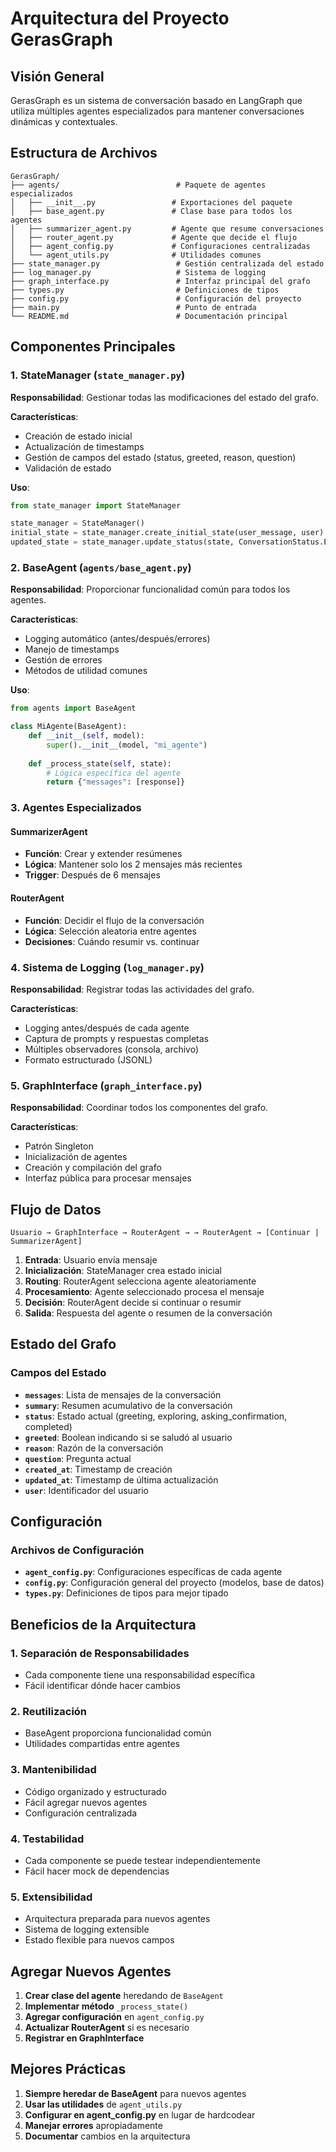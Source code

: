 # Arquitectura del Proyecto GerasGraph

## Visión General

GerasGraph es un sistema de conversación basado en LangGraph que utiliza múltiples agentes especializados para mantener conversaciones dinámicas y contextuales.

## Estructura de Archivos

```
GerasGraph/
├── agents/                          # Paquete de agentes especializados
│   ├── __init__.py                 # Exportaciones del paquete
│   ├── base_agent.py               # Clase base para todos los agentes
│   ├── summarizer_agent.py         # Agente que resume conversaciones
│   ├── router_agent.py             # Agente que decide el flujo
│   ├── agent_config.py             # Configuraciones centralizadas
│   └── agent_utils.py              # Utilidades comunes
├── state_manager.py                 # Gestión centralizada del estado
├── log_manager.py                   # Sistema de logging
├── graph_interface.py               # Interfaz principal del grafo
├── types.py                         # Definiciones de tipos
├── config.py                        # Configuración del proyecto
├── main.py                          # Punto de entrada
└── README.md                        # Documentación principal
```

## Componentes Principales

### 1. StateManager (`state_manager.py`)

**Responsabilidad**: Gestionar todas las modificaciones del estado del grafo.

**Características**:
- Creación de estado inicial
- Actualización de timestamps
- Gestión de campos del estado (status, greeted, reason, question)
- Validación de estado

**Uso**:
```python
from state_manager import StateManager

state_manager = StateManager()
initial_state = state_manager.create_initial_state(user_message, user)
updated_state = state_manager.update_status(state, ConversationStatus.EXPLORING)
```

### 2. BaseAgent (`agents/base_agent.py`)

**Responsabilidad**: Proporcionar funcionalidad común para todos los agentes.

**Características**:
- Logging automático (antes/después/errores)
- Manejo de timestamps
- Gestión de errores
- Métodos de utilidad comunes

**Uso**:
```python
from agents import BaseAgent

class MiAgente(BaseAgent):
    def __init__(self, model):
        super().__init__(model, "mi_agente")
    
    def _process_state(self, state):
        # Lógica específica del agente
        return {"messages": [response]}
```

### 3. Agentes Especializados



#### SummarizerAgent
- **Función**: Crear y extender resúmenes
- **Lógica**: Mantener solo los 2 mensajes más recientes
- **Trigger**: Después de 6 mensajes

#### RouterAgent
- **Función**: Decidir el flujo de la conversación
- **Lógica**: Selección aleatoria entre agentes
- **Decisiones**: Cuándo resumir vs. continuar

### 4. Sistema de Logging (`log_manager.py`)

**Responsabilidad**: Registrar todas las actividades del grafo.

**Características**:
- Logging antes/después de cada agente
- Captura de prompts y respuestas completas
- Múltiples observadores (consola, archivo)
- Formato estructurado (JSONL)

### 5. GraphInterface (`graph_interface.py`)

**Responsabilidad**: Coordinar todos los componentes del grafo.

**Características**:
- Patrón Singleton
- Inicialización de agentes
- Creación y compilación del grafo
- Interfaz pública para procesar mensajes

## Flujo de Datos

```
Usuario → GraphInterface → RouterAgent → → RouterAgent → [Continuar | SummarizerAgent]
```

1. **Entrada**: Usuario envía mensaje
2. **Inicialización**: StateManager crea estado inicial
3. **Routing**: RouterAgent selecciona agente aleatoriamente
4. **Procesamiento**: Agente seleccionado procesa el mensaje
5. **Decisión**: RouterAgent decide si continuar o resumir
6. **Salida**: Respuesta del agente o resumen de la conversación

## Estado del Grafo

### Campos del Estado
- **`messages`**: Lista de mensajes de la conversación
- **`summary`**: Resumen acumulativo de la conversación
- **`status`**: Estado actual (greeting, exploring, asking_confirmation, completed)
- **`greeted`**: Boolean indicando si se saludó al usuario
- **`reason`**: Razón de la conversación
- **`question`**: Pregunta actual
- **`created_at`**: Timestamp de creación
- **`updated_at`**: Timestamp de última actualización
- **`user`**: Identificador del usuario

## Configuración

### Archivos de Configuración
- **`agent_config.py`**: Configuraciones específicas de cada agente
- **`config.py`**: Configuración general del proyecto (modelos, base de datos)
- **`types.py`**: Definiciones de tipos para mejor tipado

## Beneficios de la Arquitectura

### 1. **Separación de Responsabilidades**
- Cada componente tiene una responsabilidad específica
- Fácil identificar dónde hacer cambios

### 2. **Reutilización**
- BaseAgent proporciona funcionalidad común
- Utilidades compartidas entre agentes

### 3. **Mantenibilidad**
- Código organizado y estructurado
- Fácil agregar nuevos agentes
- Configuración centralizada

### 4. **Testabilidad**
- Cada componente se puede testear independientemente
- Fácil hacer mock de dependencias

### 5. **Extensibilidad**
- Arquitectura preparada para nuevos agentes
- Sistema de logging extensible
- Estado flexible para nuevos campos

## Agregar Nuevos Agentes

1. **Crear clase del agente** heredando de `BaseAgent`
2. **Implementar método** `_process_state()`
3. **Agregar configuración** en `agent_config.py`
4. **Actualizar RouterAgent** si es necesario
5. **Registrar en GraphInterface**

## Mejores Prácticas

1. **Siempre heredar de BaseAgent** para nuevos agentes
2. **Usar las utilidades** de `agent_utils.py`
3. **Configurar en agent_config.py** en lugar de hardcodear
4. **Manejar errores** apropiadamente
5. **Documentar** cambios en la arquitectura

